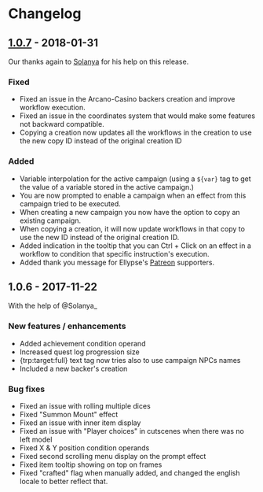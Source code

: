 # Changelog

## [1.0.7](https://github.com/Ellypse/Total-RP-3/compare/1.0.6...1.0.7) - 2018-01-31

Our thanks again to [Solanya](http://twitter.com/Solanya_) for his help on this release.

### Fixed

- Fixed an issue in the Arcano-Casino backers creation and improve workflow execution.
- Fixed an issue in the coordinates system that would make some features not backward compatible.
- Copying a creation now updates all the workflows in the creation to use the new copy ID instead of the original creation ID

### Added

- Variable interpolation for the active campaign (using a `${var}` tag to get the value of a variable stored in the active campaign.)
- You are now prompted to enable a campaign when an effect from this campaign tried to be executed.
- When creating a new campaign you now have the option to copy an existing campaign.
- When copying a creation, it will now update workflows in that copy to use the new ID instead of the original creation ID.
- Added indication in the tooltip that you can Ctrl + Click on an effect in a workflow to condition that specific instruction's execution.
- Added thank you message for Ellypse's [Patreon](http://patreon.com/Ellypse) supporters.

## 1.0.6  - 2017-11-22

With the help of @Solanya_

### New features / enhancements

- Added achievement condition operand
- Increased quest log progression size
- {trp:target:full} text tag now tries also to use campaign NPCs names
- Included a new backer's creation

### Bug fixes

- Fixed an issue with rolling multiple dices
- Fixed "Summon Mount" effect
- Fixed an issue with inner item display
- Fixed an issue with "Player choices" in cutscenes when there was no left model
- Fixed X & Y position condition operands
- Fixed second scrolling menu display on the prompt effect
- Fixed item tooltip showing on top on frames
- Fixed "crafted" flag when manually added, and changed the english locale to better reflect that.
